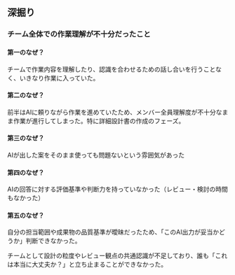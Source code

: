 ## 深掘り 

### チーム全体での作業理解が不十分だったこと 

 
#### 第一のなぜ？ 

チームで作業内容を理解したり、認識を合わせるための話し合いを行うことなく、いきなり作業に入っていた。 

 

#### 第二のなぜ？ 

前半はAIに頼りながら作業を進めていたため、メンバー全員理解度が不十分なまま作業が進行してしまった。特に詳細設計書の作成のフェーズ。 

 

#### 第三のなぜ？ 

AIが出した案をそのまま使っても問題ないという雰囲気があった 

 

#### 第四のなぜ？ 

AIの回答に対する評価基準や判断力を持っていなかった（レビュー・検討の時間もなかった） 

 

#### 第五のなぜ？ 

自分の担当範囲や成果物の品質基準が曖昧だったため、「このAI出力が妥当かどうか」判断できなかった。 

チームとして設計の粒度やレビュー観点の共通認識が不足しており、誰も「これは本当に大丈夫か？」と立ち止まることができなかった。 